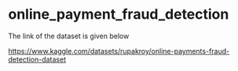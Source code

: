 # online_payment_fraud_detection
The link of the dataset is given below

https://www.kaggle.com/datasets/rupakroy/online-payments-fraud-detection-dataset
